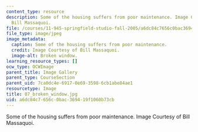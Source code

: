 ```yaml
---
content_type: resource
description: Some of the housing suffers from poor maintenance. Image Courtesy of
  Bill Massaquoi.
file: /courses/11-945-springfield-studio-fall-2005/a6dc84c7656c0bac369419f1060b73cb_07_broken_window.jpg
file_type: image/jpeg
image_metadata:
  caption: Some of the housing suffers from poor maintenance.
  credit: Image Courtesy of Bill Massaquoi.
  image-alt: Broken window.
learning_resource_types: []
ocw_type: OCWImage
parent_title: Image Gallery
parent_type: CourseSection
parent_uid: 7ca0dc4e-6917-0e69-3598-6cb1abe84ae1
resourcetype: Image
title: 07_broken_window.jpg
uid: a6dc84c7-656c-0bac-3694-19f1060b73cb
---
```

Some of the housing suffers from poor maintenance. Image Courtesy of Bill Massaquoi.

